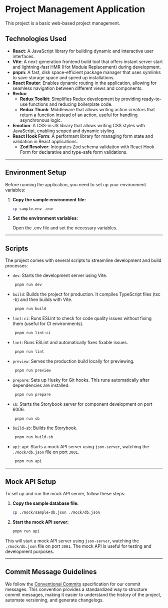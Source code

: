 # Project Management Application

This project is a basic web-based project management.

## Technologies Used

- **React**: A JavaScript library for building dynamic and interactive user
  interfaces.
- **Vite**: A next-generation frontend build tool that offers instant server
  start and lightning-fast HMR (Hot Module Replacement) during development.
- **pnpm**: A fast, disk space-efficient package manager that uses symlinks to
  save storage space and speed up installations.
- **React Router**: Enables dynamic routing in the application, allowing for
  seamless navigation between different views and components.
- **Redux**:
  - **Redux Toolkit**: Simplifies Redux development by providing ready-to-use
    functions and reducing boilerplate code.
  - **Redux Thunk**: Middleware that allows writing action creators that return
    a function instead of an action, useful for handling asynchronous logic.
- **Emotion**: A CSS-in-JS library that allows writing CSS styles with
  JavaScript, enabling scoped and dynamic styling.
- **React Hook Form**: A performant library for managing form state and
  validation in React applications.
  - **Zod Resolver**: Integrates Zod schema validation with React Hook Form for
    declarative and type-safe form validations.

---

## Environment Setup

Before running the application, you need to set up your environment variables:

1. **Copy the sample environment file:**

   ```bash
   cp sample.env .env
   ```

2. **Set the environment variables:**

   Open the .env file and set the necessary variables.

---

## Scripts

The project comes with several scripts to streamline development and build
processes:

- `dev`: Starts the development server using Vite.

  ```bash
   pnpm run dev
  ```

- `build`: Builds the project for production. It compiles TypeScript files (tsc
  -b) and then builds with Vite.

  ```bash
   pnpm run build
  ```

- `lint:ci`: Runs ESLint to check for code quality issues without fixing them
  (useful for CI environments).

  ```bash
   pnpm run lint:ci
  ```

- `lint`: Runs ESLint and automatically fixes fixable issues.

  ```bash
   pnpm run lint
  ```

- `preview`: Serves the production build locally for previewing.

  ```bash
   pnpm run preview
  ```

- `prepare`: Sets up Husky for Git hooks. This runs automatically after
  dependencies are installed.

  ```bash
   pnpm run prepare
  ```

- `sb`: Starts the Storybook server for component development on port 6006.

  ```bash
   pnpm run sb
  ```

- `build-sb`: Builds the Storybook.

  ```bash
   pnpm run build-sb
  ```

- `api`: api: Starts a mock API server using `json-server`, watching the
  `./mock/db.json` file on port `3001`.

  ```bash
   pnpm run api
  ```

---

## Mock API Setup

To set up and run the mock API server, follow these steps:

1. **Copy the sample database file:**

   ```bash
   cp ./mock/sample-db.json ./mock/db.json
   ```

2. **Start the mock API server:**

   ```bash
   pnpm run api
   ```

This will start a mock API server using `json-server`, watching the
`./mock/db.json` file on port `3001`. The mock API is useful for testing and
development purposes.

---

## Commit Message Guidelines

We follow the [Conventional Commits](https://www.conventionalcommits.org/)
specification for our commit messages. This convention provides a standardized
way to structure commit messages, making it easier to understand the history of
the project, automate versioning, and generate changelogs.
